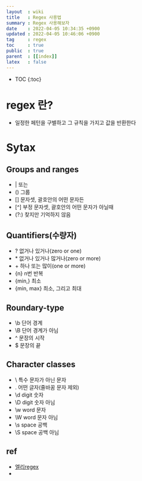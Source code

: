 ```yaml
---
layout  : wiki
title   : Regex 사용법
summary : Regex 사용해보자 
date    : 2022-04-05 10:34:35 +0900
updated : 2022-04-05 10:46:06 +0900
tag     : regex 
toc     : true
public  : true
parent  : [[index]] 
latex   : false
---
```

* TOC
{:toc}

# regex 란?
* 일정한 페턴을 구별하고 그 규칙을 가지고 값을 반환한다

# Sytax
## Groups and ranges
* \| 또는
* () 그룹
* [] 문자셋, 괄호안의 어떤 문자든
* [\^] 부정 문자셋, 괄호안의 어떤 문자가 아닐때
* (?:) 찾지만 기억하지 않음

## Quantifiers(수량자)
* ? 없거나 있거나(zero or one)
* \* 없거나 있거나 많거나(zero or more)
* \+ 하나 또는 많이(one or more)
* {n} n번 반복
* {min,} 최소
* {min, max} 최소, 그리고 최대

## Roundary-type
* \b 단어 경계
* \B 단어 경계가 아님
* ^  문장의 시작
* $ 문장의 끝

## Character classes
* \ 특수 문자가 아닌 문자
* . 어떤 글자(줄바꿈 문자 제외)
* \d digit 숫자
* \D digit 숫자 아님
* \w word 문자
* \W word 문자 아님
* \s space 공백
* \S space 공백 아님








## ref
* [엘리regex](https://www.youtube.com/watch?v=t3M6toIflyQ&list=PLv2d7VI9OotSn1ThdDeqvBx8QuRSd01qv)
* 

